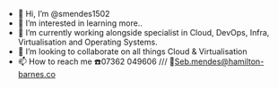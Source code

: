 - 👋 Hi, I’m @smendes1502
- 👀 I’m interested in learning more.. 
- 🌱 I’m currently working alongside specialist in Cloud, DevOps, Infra, Virtualisation and Operating Systems. 
- 💞️ I’m looking to collaborate on all things Cloud & Virtualisation
- 📫 How to reach me ☎️07362 049606 /// 📧Seb.mendes@hamilton-barnes.co

<!---
smendes1502/smendes1502 is a ✨ special ✨ repository because its `README.md` (this file) appears on your GitHub profile.
You can click the Preview link to take a look at your changes.
--->
